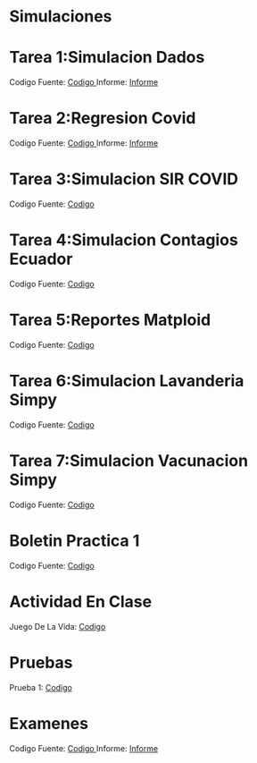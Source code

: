 # Simulaciones
<h1>Tarea 1:Simulacion Dados</h1>
Codigo Fuente: <A HREF="https://github.com/jhtc5898/Simulaciones/blob/main/Dados/Dados.ipynb"> Codigo </A>
Informe: <A HREF="https://github.com/jhtc5898/Simulaciones/blob/main/Dados/Dados%20Informe.docx"> Informe </A>

<h1>Tarea 2:Regresion Covid</h1>
Codigo Fuente: <A HREF="https://github.com/jhtc5898/Simulaciones/blob/main/Regresion%20Covid/RegresionLineal.ipynb"> Codigo </A>
Informe: <A HREF="https://github.com/jhtc5898/Simulaciones/blob/main/Regresion%20Covid/Informe_RegresionCovid-convertido.pdf"> Informe </A>


<h1>Tarea 3:Simulacion SIR COVID</h1>
Codigo Fuente: <A HREF="https://github.com/jhtc5898/Simulaciones/blob/main/Simulacion%20Sip/SImulacionSIP.ipynb"> Codigo </A>

<h1>Tarea 4:Simulacion Contagios Ecuador</h1>
Codigo Fuente: <A HREF="https://github.com/jhtc5898/Simulaciones/blob/main/Simulacion%20Sip/SImulacionSIP.ipynb"> Codigo </A>



<h1>Tarea 5:Reportes Matploid</h1>
Codigo Fuente: <A HREF="https://github.com/jhtc5898/Simulaciones/blob/main/Graficos%20Fifa/Graficos.ipynb"> Codigo </A>


<h1>Tarea 6:Simulacion Lavanderia Simpy</h1>
Codigo Fuente: <A HREF="https://github.com/jhtc5898/Simulaciones/blob/main/Introduccion%20a%20simpy/Introduccion-a-Simpy.ipynb"> Codigo </A>


<h1>Tarea 7:Simulacion Vacunacion Simpy</h1>
Codigo Fuente: <A HREF="https://github.com/jhtc5898/Simulaciones/tree/main/Simulacion%20Vacunacion%20Simpy"> Codigo </A>


<h1>Boletin Practica 1</h1>
Codigo Fuente: <A HREF="https://github.com/jhtc5898/Simulaciones/tree/main/Simulacion%20Calles"> Codigo </A>

<h1>Actividad En Clase</h1>
Juego De La Vida: <A HREF="https://github.com/jhtc5898/Simulaciones/tree/main/Juego%20De%20La%20Vida"> Codigo </A>

<h1>Pruebas</h1>
Prueba 1: <A HREF="https://github.com/jhtc5898/Simulaciones/tree/main/Prueba"> Codigo </A>

<h1>Examenes</h1>
Codigo Fuente: <A HREF="https://github.com/jhtc5898/Simulaciones/blob/main/Dados/Dados.ipynb"> Codigo </A>
Informe: <A HREF="https://github.com/jhtc5898/Simulaciones/blob/main/Dados/Dados%20Informe.docx"> Informe </A>



